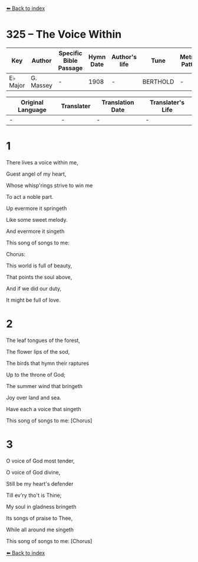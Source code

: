 [⬅️ Back to index](../README.md)

# 325 – The Voice Within

Key | Author   | Specific Bible Passage     |Hymn Date |Author's life |Tune |Metrical Pattern   |Composer/Source
-- | --------- | ---------------------------|----------|--------------|-----|-------------------|-------------  
E♭ Major |G. Massey |- |1908 |- |BERTHOLD |- |Berthold Tours

Original Language | Translater | Translation Date   | Translater's Life  
----------------- | --------- | --------------------|-------------     
\- |- |- |-




# 1

There lives a voice within me,

Guest angel of my heart,

Whose whisp'rings strive to win me

To act a noble part.

Up evermore it springeth

Like some sweet melody.

And evermore it singeth

This song of songs to me:



Chorus:

This world is full of beauty,

That points the soul above,

And if we did our duty,

It might be full of love.



# 2

The leaf tongues of the forest,

The flower lips of the sod,

The birds that hymn their raptures

Up to the throne of God;

The summer wind that bringeth

Joy over land and sea.

Have each a voice that singeth

This song of songs to me:  [Chorus]



# 3

O voice of God most tender,

O voice of God divine,

Still be my heart's defender

Till ev'ry tho't is Thine;

My soul in gladness bringeth

Its songs of praise to Thee,

While all around me singeth

This song of songs to me:  [Chorus]



[⬅️ Back to index](../README.md)

